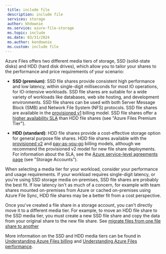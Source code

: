 ```yaml
---
 title: include file
 description: include file
 services: storage
 author: khdownie
 ms.service: azure-file-storage
 ms.topic: include
 ms.date: 03/31/2024
 ms.author: kendownie
 ms.custom: include file
---
```

Azure Files offers two different media tiers of storage, SSD (solid-state disks) and HDD (hard disk drives), which allow you to tailor your shares to the performance and price requirements of your scenario:

- **SSD (premium)**: SSD file shares provide consistent high performance and low latency, within single-digit milliseconds for most IO operations, for IO-intensive workloads. SSD file shares are suitable for a wide variety of workloads like databases, web site hosting, and development environments. SSD file shares can be used with both Server Message Block (SMB) and Network File System (NFS) protocols. SSD file shares are available in the [provisioned v1](../articles/storage/files/understanding-billing.md#provisioned-v1-model) billing model. SSD file shares offer a [higher availability SLA](https://www.microsoft.com/licensing/docs/view/Service-Level-Agreements-SLA-for-Online-Services) than HDD file shares (see "Azure Files Premium Tier").

- **HDD (standard)**: HDD file shares provide a cost-effective storage option for general purpose file shares. HDD file shares available with the [provisioned v2](../articles/storage/files/understanding-billing.md#provisioned-v2-model) and [pay-as-you-go](../articles/storage/files/understanding-billing.md#pay-as-you-go-model) billing models, although we recommend the provisioned v2 model for new file share deployments. For information about the SLA, see the [Azure service-level agreements page](https://www.microsoft.com/licensing/docs/view/Service-Level-Agreements-SLA-for-Online-Services) (see "Storage Accounts"). 

When selecting a media tier for your workload, consider your performance and usage requirements. If your workload requires single-digit latency, or you're using SSD storage media on-premises, SSD file shares are probably the best fit. If low latency isn't as much of a concern, for example with team shares mounted on-premises from Azure or cached on-premises using Azure File Sync, HDD file shares may be a better fit from a cost perspective.

Once you've created a file share in a storage account, you can't directly move it to a different media tier. For example, to move an HDD file share to the SSD media tier, you must create a new SSD file share and copy the data from your original share to the new file share. See [migrate files from one file share to another](../articles/storage/files/migrate-files-between-shares.md)

More information on the SSD and HDD media tiers can be found in [Understanding Azure Files billing](../articles/storage/files/understanding-billing.md) and [Understanding Azure Files performance](../articles/storage/files/understand-performance.md).